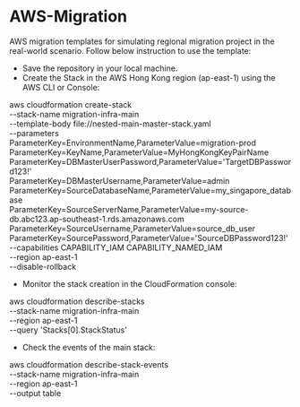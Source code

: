 # AWS-Migration
AWS migration templates for simulating regional migration project in the real-world scenario.
Follow below instruction to use the template:
- Save the repository in your local machine.
- Create the Stack in the AWS Hong Kong region (ap-east-1) using the AWS CLI or Console:
  
aws cloudformation create-stack \
  --stack-name migration-infra-main \
  --template-body file://nested-main-master-stack.yaml \
  --parameters \
    ParameterKey=EnvironmentName,ParameterValue=migration-prod \
    ParameterKey=KeyName,ParameterValue=MyHongKongKeyPairName \
    ParameterKey=DBMasterUserPassword,ParameterValue='TargetDBPassword123!' \
    ParameterKey=DBMasterUsername,ParameterValue=admin \
    ParameterKey=SourceDatabaseName,ParameterValue=my_singapore_database \
    ParameterKey=SourceServerName,ParameterValue=my-source-db.abc123.ap-southeast-1.rds.amazonaws.com \
    ParameterKey=SourceUsername,ParameterValue=source_db_user \
    ParameterKey=SourcePassword,ParameterValue='SourceDBPassword123!' \
  --capabilities CAPABILITY_IAM CAPABILITY_NAMED_IAM \
  --region ap-east-1 \
  --disable-rollback

- Monitor the stack creation in the CloudFormation console:

aws cloudformation describe-stacks \
  --stack-name migration-infra-main \
  --region ap-east-1 \
  --query 'Stacks[0].StackStatus'

- Check the events of the main stack:

aws cloudformation describe-stack-events \
  --stack-name migration-infra-main \
  --region ap-east-1 \
  --output table

